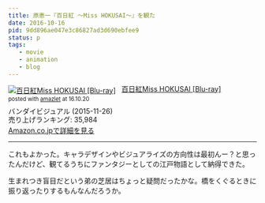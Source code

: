 ```yaml
---
title: 原恵一『百日紅 〜Miss HOKUSAI〜』を観た
date: 2016-10-16
pid: 9dd896ae047e3c86827ad3d690ebfee9
status: p
tags:
   - movie
   - animation
   - blog
---
```


<div class="amazlet-box" style="margin-bottom:0px;"><div class="amazlet-image" style="float:left;margin:0px 12px 1px 0px;"><a href="http://www.amazon.co.jp/exec/obidos/ASIN/B01326V0BG/dotimpact-22/ref=nosim/" name="amazletlink" target="_blank"><img src="http://ecx.images-amazon.com/images/I/51G6seL%2BUVL._SL160_.jpg" alt="百日紅Miss HOKUSAI [Blu-ray]" style="border: none;" /></a></div><div class="amazlet-info" style="line-height:120%; margin-bottom: 10px"><div class="amazlet-name" style="margin-bottom:10px;line-height:120%"><a href="http://www.amazon.co.jp/exec/obidos/ASIN/B01326V0BG/dotimpact-22/ref=nosim/" name="amazletlink" target="_blank">百日紅Miss HOKUSAI [Blu-ray]</a><div class="amazlet-powered-date" style="font-size:80%;margin-top:5px;line-height:120%">posted with <a href="http://www.amazlet.com/" title="amazlet" target="_blank">amazlet</a> at 16.10.20</div></div><div class="amazlet-detail">バンダイビジュアル (2015-11-26)<br />売り上げランキング: 35,984<br /></div><div class="amazlet-sub-info" style="float: left;"><div class="amazlet-link" style="margin-top: 5px"><a href="http://www.amazon.co.jp/exec/obidos/ASIN/B01326V0BG/dotimpact-22/ref=nosim/" name="amazletlink" target="_blank">Amazon.co.jpで詳細を見る</a></div></div></div><div class="amazlet-footer" style="clear: left"></div></div>

---- 

これもよかった。キャラデザインやビジュアライズの方向性は最初んー？と思ったんだけど、観てるうちにファンタジーとしての江戸物語として納得できた。

生まれつき盲目だという弟の芝居はちょっと疑問だったかな。橋をくぐるときに振り返ったりするもんなんだろうか。
